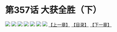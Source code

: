 # 第357话 大获全胜（下）
![](https://mhpic.xiaomingtaiji.net/comic/D/斗破苍穹拆分版/357话/1.jpg-zymk.middle.webp)
![](https://mhpic.xiaomingtaiji.net/comic/D/斗破苍穹拆分版/357话/2.jpg-zymk.middle.webp)
![](https://mhpic.xiaomingtaiji.net/comic/D/斗破苍穹拆分版/357话/3.jpg-zymk.middle.webp)
![](https://mhpic.xiaomingtaiji.net/comic/D/斗破苍穹拆分版/357话/4.jpg-zymk.middle.webp)
![](https://mhpic.xiaomingtaiji.net/comic/D/斗破苍穹拆分版/357话/5.jpg-zymk.middle.webp)
![](https://mhpic.xiaomingtaiji.net/comic/D/斗破苍穹拆分版/357话/6.jpg-zymk.middle.webp)
![](https://mhpic.xiaomingtaiji.net/comic/D/斗破苍穹拆分版/357话/7.jpg-zymk.middle.webp)
[【上一章】](./356.md)
[【目录】](./README.md)
[【下一章】](./358.md)
